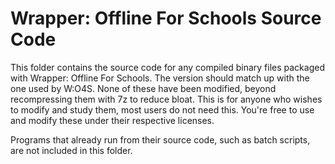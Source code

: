 # Wrapper: Offline For Schools Source Code
This folder contains the source code for any compiled binary files packaged with Wrapper: Offline For Schools. The version should match up with the one used by W:O4S. None of these have been modified, beyond recompressing them with 7z to reduce bloat. This is for anyone who wishes to modify and study them, most users do not need this. You're free to use and modify these under their respective licenses.

Programs that already run from their source code, such as batch scripts, are not included in this folder.